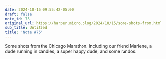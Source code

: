 ```yaml
---
date: 2024-10-15 09:55:42-05:00
draft: false
note_id: 75
original_url: https://harper.micro.blog/2024/10/15/some-shots-from.html
sub_title: Untitled
title: 'Note #75'
---
```


Some shots from the Chicago Marathon. Including our friend Marlene, a dude running in candles, a super happy dude, and some randos.
